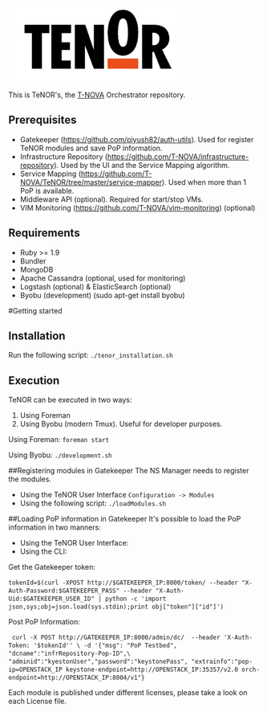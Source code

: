<img src="./tenor_logo.png" height=150 />

This is TeNOR's, the [T-NOVA](http://www.t-nova.eu) Orchestrator repository.

## Prerequisites
- Gatekeeper (https://github.com/piyush82/auth-utils). Used for register TeNOR modules and save PoP information.
- Infrastructure Repository (https://github.com/T-NOVA/infrastructure-repository). Used by the UI and the Service Mapping algorithm.
- Service Mapping (https://github.com/T-NOVA/TeNOR/tree/master/service-mapper). Used when more than 1 PoP is available.
- Middleware API (optional). Required for start/stop VMs.
- VIM Monitoring (https://github.com/T-NOVA/vim-monitoring) (optional)

## Requirements
- Ruby >= 1.9
- Bundler
- MongoDB
- Apache Cassandra (optional, used for monitoring)
- Logstash (optional) & ElasticSearch (optional)
- Byobu (development) (sudo apt-get install byobu)

#Getting started
## Installation

Run the following script:
`./tenor_installation.sh`

## Execution

TeNOR can be executed in two ways:
1. Using Foreman
2. Using Byobu (modern Tmux). Useful for developer purposes.

Using Foreman:
`foreman start`

Using Byobu:
`./development.sh`

##Registering modules in Gatekeeper
The NS Manager needs to register the modules.

 - Using the TeNOR User Interface
 `Configuration -> Modules`
 -  Using the following script:
 `./loadModules.sh`

##Loading PoP information in Gatekeeper
It's possible to load the PoP information in two manners:

 - Using the TeNOR User Interface:
 - Using the CLI:

Get the Gatekeeper token:

```
tokenId=$(curl -XPOST http://$GATEKEEPER_IP:8000/token/ --header "X-Auth-Password:$GATEKEEPER_PASS" --header "X-Auth-Uid:$GATEKEEPER_USER_ID" | python -c 'import json,sys;obj=json.load(sys.stdin);print obj["token"]["id"]')
```

Post PoP Information:
```
 curl -X POST http://GATEKEEPER_IP:8000/admin/dc/  --header 'X-Auth-Token: '$tokenId'' \ -d '{"msg": "PoP Testbed", "dcname":"infrRepository-Pop-ID",\ "adminid":"kyestonUser","password":"keystonePass", "extrainfo":"pop-ip=OPENSTACK_IP keystone-endpoint=http://OPENSTACK_IP:35357/v2.0 orch-endpoint=http://OPENSTACK_IP:8004/v1"}
```

Each module is published under different licenses, please take a look on each License file.
